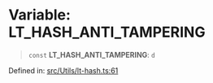 # Variable: LT\_HASH\_ANTI\_TAMPERING

> `const` **LT\_HASH\_ANTI\_TAMPERING**: `d`

Defined in: [src/Utils/lt-hash.ts:61](https://github.com/Fokusdotid/Baileys/blob/4cdf75fe48f9b13e8084d341633612ce49e934bd/src/Utils/lt-hash.ts#L61)
